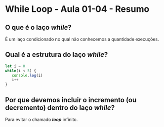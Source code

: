# While Loop - Aula 01-04 - Resumo

## O que é o laço ***while***?

É um laço condicionado no qual não conhecemos a quantidade execuções.

## Qual é a estrutura do laço ***while***?

```javascript
let i = 0
while(i < 5) {
   console.log(i)
   i++
}
```

## Por que devemos incluir o incremento (ou decremento) dentro do laço ***while***?

Para evitar o chamado ***loop*** infinito.